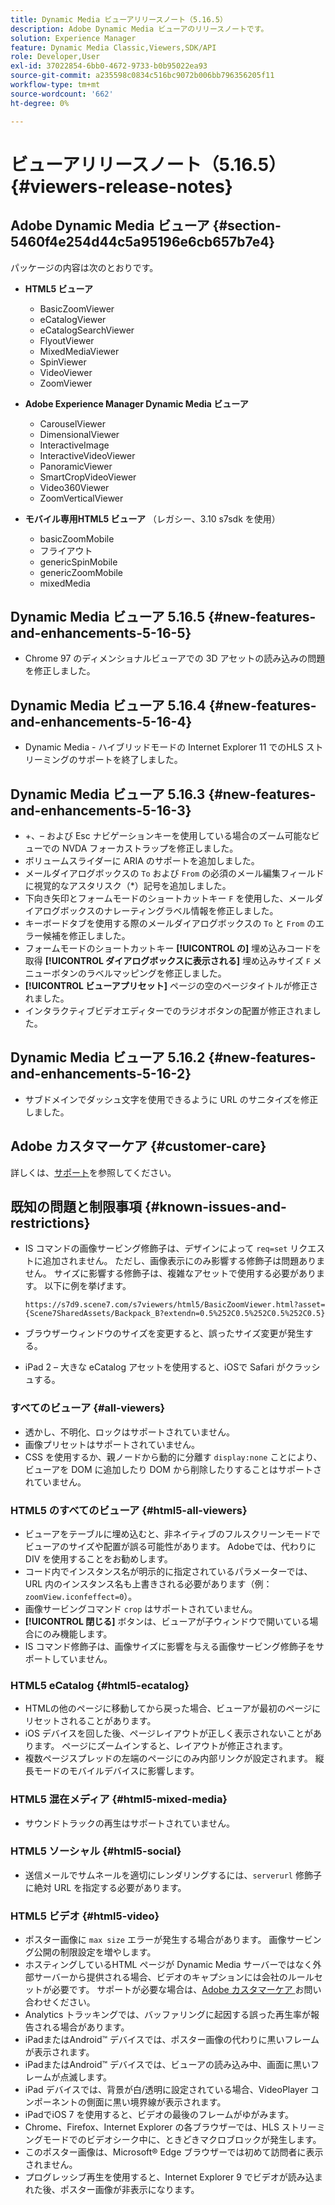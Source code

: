 ```yaml
---
title: Dynamic Media ビューアリリースノート（5.16.5）
description: Adobe Dynamic Media ビューアのリリースノートです。
solution: Experience Manager
feature: Dynamic Media Classic,Viewers,SDK/API
role: Developer,User
exl-id: 37022854-6bb0-4672-9733-b0b95022ea93
source-git-commit: a235598c0834c516bc9072b006bb796356205f11
workflow-type: tm+mt
source-wordcount: '662'
ht-degree: 0%

---
```


# ビューアリリースノート（5.16.5）{#viewers-release-notes}

<!-- Updated March 03, 2022 for the 5.16.5 release. Contact is Deepa Gupta-->

<!-- hide: yes
hidefromtoc: yes-->

<!-- robots: noindex
googlebot: noindex -->

## Adobe Dynamic Media ビューア {#section-5460f4e254d44c5a95196e6cb657b7e4}

パッケージの内容は次のとおりです。

* **HTML5 ビューア**

   * BasicZoomViewer
   * eCatalogViewer
   * eCatalogSearchViewer
   * FlyoutViewer
   * MixedMediaViewer
   * SpinViewer
   * VideoViewer
   * ZoomViewer

* **Adobe Experience Manager Dynamic Media ビューア**

   * CarouselViewer
   * DimensionalViewer
   * InteractiveImage
   * InteractiveVideoViewer
   * PanoramicViewer
   * SmartCropVideoViewer
   * Video360Viewer
   * ZoomVerticalViewer

* **モバイル専用HTML5 ビューア** （レガシー、3.10 s7sdk を使用）

   * basicZoomMobile
   * フライアウト
   * genericSpinMobile
   * genericZoomMobile
   * mixedMedia


## Dynamic Media ビューア 5.16.5 {#new-features-and-enhancements-5-16-5}

* Chrome 97 のディメンショナルビューアでの 3D アセットの読み込みの問題を修正しました。

## Dynamic Media ビューア 5.16.4 {#new-features-and-enhancements-5-16-4}

* Dynamic Media - ハイブリッドモードの Internet Explorer 11 でのHLS ストリーミングのサポートを終了しました。

## Dynamic Media ビューア 5.16.3 {#new-features-and-enhancements-5-16-3}

* +、– および Esc ナビゲーションキーを使用している場合のズーム可能なビューでの NVDA フォーカストラップを修正しました。<!-- (CQ-4290719) -->
* ボリュームスライダーに ARIA のサポートを追加しました。<!--  (CQ-4324080) -->
* メールダイアログボックスの `To` および `From` の必須のメール編集フィールドに視覚的なアスタリスク（*）記号を追加しました。<!-- (CQ-4290935) -->
* 下向き矢印とフォームモードのショートカットキー `F` を使用した、メールダイアログボックスのナレーティングラベル情報を修正しました。<!-- (CQ-4290934) -->
* キーボードタブを使用する際のメールダイアログボックスの `To` と `From` のエラー候補を修正しました。<!-- (CQ-4290930) -->
* フォームモードのショートカットキー **[!UICONTROL の]** 埋め込みコードを取得 **[!UICONTROL ダイアログボックスに表示される]** 埋め込みサイズ `F` メニューボタンのラベルマッピングを修正しました。<!-- (CQ-4290929) -->
* **[!UICONTROL ビューアプリセット]** ページの空のページタイトルが修正されました。<!-- (CQ-4290936) -->
* インタラクティブビデオエディターでのラジオボタンの配置が修正されました。<!-- (CQ-4330159) -->

## Dynamic Media ビューア 5.16.2 {#new-features-and-enhancements-5-16-2}

* サブドメインでダッシュ文字を使用できるように URL のサニタイズを修正しました。<!-- (CQ-4327691) -->

## Adobe カスタマーケア {#customer-care}

詳しくは、[サポート](https://experienceleague.adobe.com/docs/dynamic-media-classic/using/intro/support.html?lang=ja#intro)を参照してください。

## 既知の問題と制限事項 {#known-issues-and-restrictions}

* IS コマンドの画像サービング修飾子は、デザインによって `req=set` リクエストに追加されません。 ただし、画像表示にのみ影響する修飾子は問題ありません。 サイズに影響する修飾子は、複雑なアセットで使用する必要があります。 以下に例を挙げます。

  `https://s7d9.scene7.com/s7viewers/html5/BasicZoomViewer.html?asset= {Scene7SharedAssets/Backpack_B?extendn=0.5%252C0.5%252C0.5%252C0.5}`

* ブラウザーウィンドウのサイズを変更すると、誤ったサイズ変更が発生する。
* iPad 2 – 大きな eCatalog アセットを使用すると、iOSで Safari がクラッシュする。

### すべてのビューア {#all-viewers}

* 透かし、不明化、ロックはサポートされていません。
* 画像プリセットはサポートされていません。
* CSS を使用するか、親ノードから動的に分離す `display:none` ことにより、ビューアを DOM に追加したり DOM から削除したりすることはサポートされていません。

### HTML5 のすべてのビューア {#html5-all-viewers}

* ビューアをテーブルに埋め込むと、非ネイティブのフルスクリーンモードでビューアのサイズや配置が誤る可能性があります。 Adobeでは、代わりに DIV を使用することをお勧めします。
* コード内でインスタンス名が明示的に指定されているパラメーターでは、URL 内のインスタンス名も上書きされる必要があります（例：`zoomView.iconfeffect=0`）。
* 画像サービングコマンド `crop` はサポートされていません。
* **[!UICONTROL 閉じる]** ボタンは、ビューアが子ウィンドウで開いている場合にのみ機能します。
* IS コマンド修飾子は、画像サイズに影響を与える画像サービング修飾子をサポートしていません。

### HTML5 eCatalog {#html5-ecatalog}

* HTMLの他のページに移動してから戻った場合、ビューアが最初のページにリセットされることがあります。
* iOS デバイスを回した後、ページレイアウトが正しく表示されないことがあります。 ページにズームインすると、レイアウトが修正されます。
* 複数ページスプレッドの左端のページにのみ内部リンクが設定されます。 縦長モードのモバイルデバイスに影響します。

### HTML5 混在メディア {#html5-mixed-media}

* サウンドトラックの再生はサポートされていません。

### HTML5 ソーシャル {#html5-social}

* 送信メールでサムネールを適切にレンダリングするには、`serverurl` 修飾子に絶対 URL を指定する必要があります。

### HTML5 ビデオ {#html5-video}

* ポスター画像に `max size` エラーが発生する場合があります。 画像サービング公開の制限設定を増やします。
* ホスティングしているHTML ページが Dynamic Media サーバーではなく外部サーバーから提供される場合、ビデオのキャプションには会社のルールセットが必要です。 サポートが必要な場合は、[Adobe カスタマーケア ](https://experienceleague.adobe.com/docs/dynamic-media-classic/using/intro/support.html?lang=ja#intro) お問い合わせください。
* Analytics トラッキングでは、バッファリングに起因する誤った再生率が報告される場合があります。
* iPadまたはAndroid™ デバイスでは、ポスター画像の代わりに黒いフレームが表示されます。
* iPadまたはAndroid™ デバイスでは、ビューアの読み込み中、画面に黒いフレームが点滅します。
* iPad デバイスでは、背景が白/透明に設定されている場合、VideoPlayer コンポーネントの側面に黒い境界線が表示されます。
* iPadでiOS 7 を使用すると、ビデオの最後のフレームがゆがみます。
* Chrome、Firefox、Internet Explorer の各ブラウザーでは、HLS ストリーミングモードでのビデオシーク中に、ときどきマクロブロックが発生します。
* このポスター画像は、Microsoft® Edge ブラウザーでは初めて訪問者に表示されません。
* プログレッシブ再生を使用すると、Internet Explorer 9 でビデオが読み込まれた後、ポスター画像が非表示になります。
